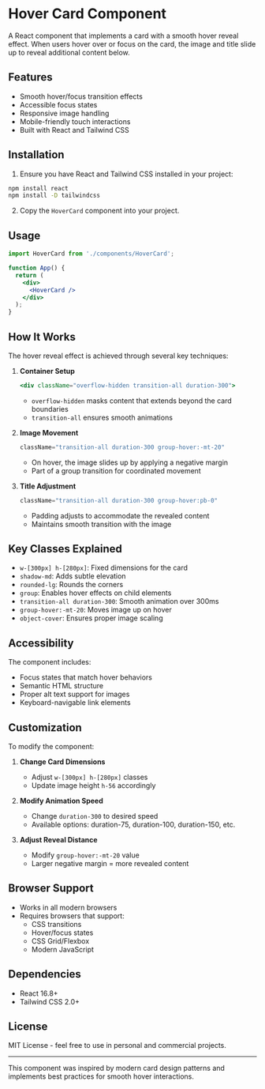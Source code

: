 # Hover Card Component

A React component that implements a card with a smooth hover reveal effect. When users hover over or focus on the card, the image and title slide up to reveal additional content below.

## Features

- Smooth hover/focus transition effects
- Accessible focus states
- Responsive image handling
- Mobile-friendly touch interactions
- Built with React and Tailwind CSS

## Installation

1. Ensure you have React and Tailwind CSS installed in your project:

```bash
npm install react
npm install -D tailwindcss
```

2. Copy the `HoverCard` component into your project.

## Usage

```jsx
import HoverCard from './components/HoverCard';

function App() {
  return (
    <div>
      <HoverCard />
    </div>
  );
}
```

## How It Works

The hover reveal effect is achieved through several key techniques:

1. **Container Setup**
   ```jsx
   <div className="overflow-hidden transition-all duration-300">
   ```
   - `overflow-hidden` masks content that extends beyond the card boundaries
   - `transition-all` ensures smooth animations

2. **Image Movement**
   ```jsx
   className="transition-all duration-300 group-hover:-mt-20"
   ```
   - On hover, the image slides up by applying a negative margin
   - Part of a group transition for coordinated movement

3. **Title Adjustment**
   ```jsx
   className="transition-all duration-300 group-hover:pb-0"
   ```
   - Padding adjusts to accommodate the revealed content
   - Maintains smooth transition with the image

## Key Classes Explained

- `w-[300px] h-[280px]`: Fixed dimensions for the card
- `shadow-md`: Adds subtle elevation
- `rounded-lg`: Rounds the corners
- `group`: Enables hover effects on child elements
- `transition-all duration-300`: Smooth animation over 300ms
- `group-hover:-mt-20`: Moves image up on hover
- `object-cover`: Ensures proper image scaling

## Accessibility

The component includes:
- Focus states that match hover behaviors
- Semantic HTML structure
- Proper alt text support for images
- Keyboard-navigable link elements

## Customization

To modify the component:

1. **Change Card Dimensions**
   - Adjust `w-[300px] h-[280px]` classes
   - Update image height `h-56` accordingly

2. **Modify Animation Speed**
   - Change `duration-300` to desired speed
   - Available options: duration-75, duration-100, duration-150, etc.

3. **Adjust Reveal Distance**
   - Modify `group-hover:-mt-20` value
   - Larger negative margin = more revealed content

## Browser Support

- Works in all modern browsers
- Requires browsers that support:
  - CSS transitions
  - Hover/focus states
  - CSS Grid/Flexbox
  - Modern JavaScript

## Dependencies

- React 16.8+
- Tailwind CSS 2.0+

## License

MIT License - feel free to use in personal and commercial projects.

---

This component was inspired by modern card design patterns and implements best practices for smooth hover interactions.